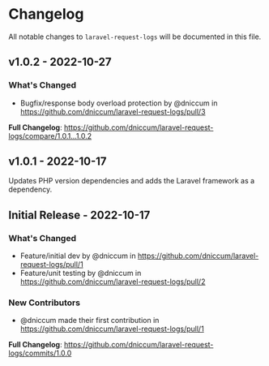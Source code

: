 # Changelog

All notable changes to `laravel-request-logs` will be documented in this file.

## v1.0.2 - 2022-10-27

### What's Changed

- Bugfix/response body overload protection by @dniccum in https://github.com/dniccum/laravel-request-logs/pull/3

**Full Changelog**: https://github.com/dniccum/laravel-request-logs/compare/1.0.1...1.0.2

## v1.0.1 - 2022-10-17

Updates PHP version dependencies and adds the Laravel framework as a dependency.

## Initial Release - 2022-10-17

### What's Changed

- Feature/initial dev by @dniccum in https://github.com/dniccum/laravel-request-logs/pull/1
- Feature/unit testing by @dniccum in https://github.com/dniccum/laravel-request-logs/pull/2

### New Contributors

- @dniccum made their first contribution in https://github.com/dniccum/laravel-request-logs/pull/1

**Full Changelog**: https://github.com/dniccum/laravel-request-logs/commits/1.0.0
